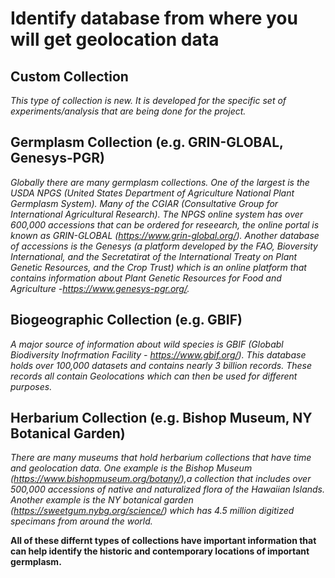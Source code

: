 # Identify database from where you will get geolocation data
## Custom Collection
*This type of collection is new. It is developed for the specific set of experiments/analysis that are being done for the project.*

## Germplasm Collection (e.g. GRIN-GLOBAL, Genesys-PGR)
*Globally there are many germplasm collections. One of the largest is the USDA NPGS (United States Department of Agriculture National Plant Germplasm System). Many of the CGIAR (Consultative Group for International Agricultural Research). The NPGS online system has over 600,000 accessions that can be ordered for reseearch, the online portal is known as GRIN-GLOBAL (https://www.grin-global.org/). Another database of accessions is the Genesys (a platform developed by the FAO, Bioversity International, and the Secretatirat of the International Treaty on Plant Genetic Resources, and the Crop Trust) which is an online platform that contains information about Plant Genetic Resources for Food and Agriculture -https://www.genesys-pgr.org/.*

## Biogeographic Collection (e.g. GBIF)
*A major source of information about wild species is GBIF (Globabl Biodiversity Inofrmation Facility - https://www.gbif.org/). This database holds over 100,000 datasets and contains nearly 3 billion records. These records all contain Geolocations which can then be used for different purposes.*

## Herbarium Collection (e.g. Bishop Museum, NY Botanical Garden)
*There are many museums that hold herbarium collections that have time and geolocation data. One example is the Bishop Museum (https://www.bishopmuseum.org/botany/),a collection that includes over 500,000 accessions of native and naturalized flora of the Hawaiian Islands. Another example is the NY botanical garden (https://sweetgum.nybg.org/science/) which has 4.5 million digitized specimans from around the world.* 

**All of these differnt types of collections have important information that can help identify the historic and contemporary locations of important germplasm.** 
